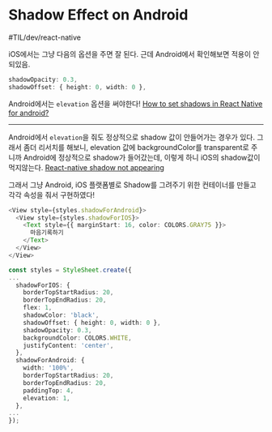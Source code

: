# Shadow Effect on Android
#TIL/dev/react-native

iOS에서는 그냥 다음의 옵션을 주면 잘 된다. 근데 Android에서 확인해보면 적용이 안되있음. 
```typescript
shadowOpacity: 0.3,
shadowOffset: { height: 0, width: 0 },
```


Android에서는 `elevation` 옵션을 써야한다!
 [How to set shadows in React Native for android?](https://stackoverflow.com/a/41457692/12330603) 


- - - -

Android에서 `elevation`을 줘도 정상적으로 shadow 값이 안들어가는 경우가 있다. 그래서 좀더 리서치를 해보니, elevation 값에 backgroundColor를 transparent로 주니까 Android에 정상적으로 shadow가 들어갔는데, 이렇게 하니 iOS의 shadow값이 먹지않는다. 
 [React-native shadow not appearing](https://stackoverflow.com/a/44908751/12330603) 


그래서 그냥 Android, iOS 플랫폼별로 Shadow를 그려주기 위한 컨테이너를 만들고 각각 속성을 줘서 구현하였다! 

```typescript
<View style={styles.shadowForAndroid}>
  <View style={styles.shadowForIOS}>
    <Text style={{ marginStart: 16, color: COLORS.GRAY75 }}>
      마음기록하기
    </Text>
  </View>
</View>

const styles = StyleSheet.create({
...
  shadowForIOS: {
    borderTopStartRadius: 20,
    borderTopEndRadius: 20,
    flex: 1,
    shadowColor: 'black',
    shadowOffset: { height: 0, width: 0 },
    shadowOpacity: 0.3,
    backgroundColor: COLORS.WHITE,
    justifyContent: 'center',
  },
  shadowForAndroid: {
    width: '100%',
    borderTopStartRadius: 20,
    borderTopEndRadius: 20,
    paddingTop: 4,
    elevation: 1,
  },
...
});
```